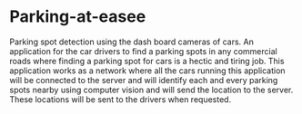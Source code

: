 # Parking-at-easee
Parking spot detection using the dash board cameras of cars.
An application for the car drivers to find a parking spots in any commercial roads where finding a parking spot
for cars is a hectic and tiring job.
This application works as a network where all the cars running this application will be connected to the
server and will identify each and every parking spots nearby using computer vision and will send the location to the
server.
These locations will be sent to the drivers when requested.
